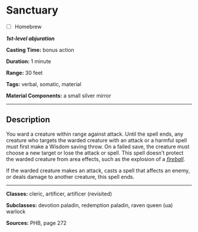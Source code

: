 # Sanctuary

- [ ] Homebrew

***1st-level abjuration***

**Casting Time:** bonus action

**Duration:** 1 minute

**Range:** 30 feet

**Tags:** verbal, somatic, material

**Material Components:** a small silver mirror

---

## Description
You ward a creature within range against attack.
Until the spell ends, any creature who targets the warded creature with an attack or a harmful spell must first make a Wisdom saving throw.
On a failed save, the creature must choose a new target or lose the attack or spell.
This spell doesn't protect the warded creature from area effects, such as the explosion of a [*fireball*](./fireball).

If the warded creature makes an attack, casts a spell that affects an enemy, or deals damage to another creature, this spell ends.

---

**Classes:** cleric, artificer, artificer (revisited)

**Subclasses:** devotion paladin, redemption paladin, raven queen (ua) warlock

**Sources:** PHB, page 272

